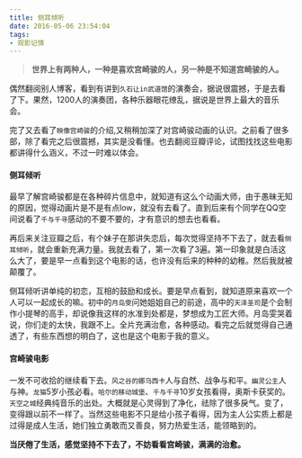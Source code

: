 ```yaml
---
title: 侧耳倾听
date: 2016-05-06 23:54:04
tags:
- 观影记情
---
```


> **世界上有两种人，一种是喜欢宫崎骏的人，另一种是不知道宫崎骏的人。**

偶然翻阅别人博客，看到有讲到``久石让in武道馆``的演奏会，据说很震撼，于是去看了下。果然，1200人的演奏团，各种乐器眼花缭乱，据说是世界上最大的音乐会。

完了又去看了``映像宫崎骏``的介绍,又稍稍加深了对宫崎骏动画的认识。之前看了很多部，除了看完之后很震撼，其实是没看懂。也去翻阅豆瓣评论，试图找找这些电影都讲得什么涵义，不过一时难以体会。

#### 侧耳倾听

最早了解宫崎骏都是在各种碎片信息中，就知道有这么个动画大师，由于愚昧无知的原因，觉得动画片是不是有点low，就没有去看了。直到后来有个同学在QQ空间说看了``千与千寻``感动的不要不要的，才有意识的想去也看看。

再后来关注豆瓣之后，有个妹子在那讲失恋后，每次觉得坚持不下去了，就去看``侧耳倾听``，就会重新充满力量。我就去看了，第一次看了3遍。第一印象就是白活这么大了，要是早一点看到这个电影的话，也许没有后来的种种的幼稚。然后我就被颠覆了。

侧耳倾听讲单纯的初恋，互相的鼓励和成长。要是早点看到，就知道原来喜欢一个人可以一起成长的嘛。初中的``月岛雯``问她姐姐自己的前途，高中的``天泽圣司``是个会制作小提琴的高手，却说像我这样的水准到处都是，梦想成为工匠大师。月岛雯哭着说，你们走的太快，我跟不上。全片充满治愈，各种感动。看完之后就觉得自己通透了，有些东西想的明白了，这也是这个电影于我的意义。

#### 宫崎骏电影

一发不可收拾的继续看下去。``风之谷的娜乌西卡``人与自然、战争与和平。`幽灵公主`人与神。`龙猫`5岁小孩必看。`哈尔的移动城堡`、`千与千寻`10岁女孩看得，奥斯卡获奖的。`天空之城`经典纯音乐的出处。大概就是心灵得到了净化，祛除了很多戾气。变了，变得跟以前不一样了。当然这些电影不只是给小孩子看得，因为主人公实质上都是过得是成人生活，她们独立勇敢而又善良，努力热爱生活，能领略到的。

 **当厌倦了生活，感觉坚持不下去了，不妨看看宫崎骏，满满的治愈。**
